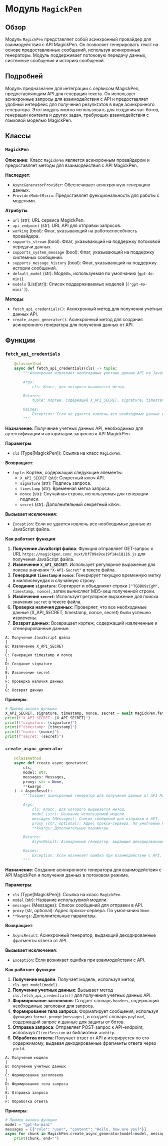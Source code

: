 # Модуль `MagickPen`

## Обзор

Модуль `MagickPen` представляет собой асинхронный провайдер для взаимодействия с API MagickPen. Он позволяет генерировать текст на основе предоставленных сообщений, используя асинхронные генераторы. Модуль поддерживает потоковую передачу данных, системные сообщения и историю сообщений.

## Подробней

Модуль предназначен для интеграции с сервисом MagickPen, предоставляющим API для генерации текста. Он использует асинхронные запросы для взаимодействия с API и предоставляет удобный интерфейс для получения результатов в виде асинхронного генератора. Этот модуль можно использовать для создания чат-ботов, генерации контента и других задач, требующих взаимодействия с языковой моделью MagickPen.

## Классы

### `MagickPen`

**Описание**: Класс `MagickPen` является асинхронным провайдером и предоставляет методы для взаимодействия с API MagickPen.

**Наследует**:
- `AsyncGeneratorProvider`: Обеспечивает асинхронную генерацию данных.
- `ProviderModelMixin`: Предоставляет функциональность для работы с моделями.

**Атрибуты**:
- `url` (str): URL сервиса MagickPen.
- `api_endpoint` (str): URL API для отправки запросов.
- `working` (bool): Флаг, указывающий на работоспособность провайдера.
- `supports_stream` (bool): Флаг, указывающий на поддержку потоковой передачи данных.
- `supports_system_message` (bool): Флаг, указывающий на поддержку системных сообщений.
- `supports_message_history` (bool): Флаг, указывающий на поддержку истории сообщений.
- `default_model` (str): Модель, используемая по умолчанию (`gpt-4o-mini`).
- `models` (List[str]): Список поддерживаемых моделей (`['gpt-4o-mini']`).

**Методы**:
- `fetch_api_credentials()`: Асинхронный метод для получения учетных данных API.
- `create_async_generator()`: Асинхронный метод для создания асинхронного генератора для получения данных от API.

## Функции

### `fetch_api_credentials`

```python
    @classmethod
    async def fetch_api_credentials(cls) -> tuple:
        """Асинхронно извлекает необходимые учетные данные API из JavaScript файла на веб-сайте MagickPen.

        Args:
            cls: Класс, для которого вызывается метод.

        Returns:
            tuple: Кортеж, содержащий X_API_SECRET, signature, timestamp, nonce и secret.

        Raises:
            Exception: Если не удается извлечь все необходимые данные из JavaScript файла.
        """
```

**Назначение**: Получение учетных данных API, необходимых для аутентификации и авторизации запросов к API MagickPen.

**Параметры**:
- `cls` (Type[MagickPen]): Ссылка на класс `MagickPen`.

**Возвращает**:
- `tuple`: Кортеж, содержащий следующие элементы:
    - `X_API_SECRET` (str): Секретный ключ API.
    - `signature` (str): Подпись запроса.
    - `timestamp` (str): Временная метка запроса.
    - `nonce` (str): Случайная строка, используемая для генерации подписи.
    - `secret` (str): Дополнительный секретный ключ.

**Вызывает исключения**:
- `Exception`: Если не удается извлечь все необходимые данные из JavaScript файла.

**Как работает функция**:

1. **Получение JavaScript файла**: Функция отправляет GET-запрос к URL `https://magickpen.com/_nuxt/bf709a9ce19f14e18116.js` для получения JavaScript файла.
2. **Извлечение `X_API_SECRET`**: Использует регулярное выражение для поиска значения `"X-API-Secret"` в тексте файла.
3. **Генерация `timestamp` и `nonce`**: Генерирует текущую временную метку в миллисекундах и случайную строку.
4. **Создание `signature`**: Сортирует и объединяет строки `["TGDBU9zCgM", timestamp, nonce]`, затем вычисляет MD5-хеш полученной строки.
5. **Извлечение `secret`**: Использует регулярное выражение для поиска значения `secret` в тексте файла.
6. **Проверка наличия данных**: Проверяет, что все необходимые данные (X_API_SECRET, timestamp, nonce, secret) были успешно извлечены.
7. **Возврат данных**: Возвращает кортеж, содержащий извлеченные и сгенерированные данные.

```
A: Получение JavaScript файла
|
B: Извлечение X_API_SECRET
|
C: Генерация timestamp и nonce
|
D: Создание signature
|
E: Извлечение secret
|
F: Проверка наличия данных
|
G: Возврат данных
```

**Примеры**:

```python
# Пример вызова функции
X_API_SECRET, signature, timestamp, nonce, secret = await MagickPen.fetch_api_credentials()
print(f"X_API_SECRET: {X_API_SECRET}")
print(f"signature: {signature}")
print(f"timestamp: {timestamp}")
print(f"nonce: {nonce}")
print(f"secret: {secret}")
```

### `create_async_generator`

```python
    @classmethod
    async def create_async_generator(
        cls,
        model: str,
        messages: Messages,
        proxy: str = None,
        **kwargs
    ) -> AsyncResult:
        """Создает асинхронный генератор для получения данных от API MagickPen.

        Args:
            cls: Класс, для которого вызывается метод.
            model (str): Название используемой модели.
            messages (Messages): Список сообщений для отправки в API.
            proxy (str, optional): Адрес прокси-сервера. По умолчанию None.
            **kwargs: Дополнительные параметры.

        Returns:
            AsyncResult: Асинхронный генератор, выдающий декодированные фрагменты ответа от API.

        Raises:
            Exception: Если возникает ошибка при взаимодействии с API.
        """
```

**Назначение**: Создание асинхронного генератора для взаимодействия с API MagickPen и получения данных в потоковом режиме.

**Параметры**:
- `cls` (Type[MagickPen]): Ссылка на класс `MagickPen`.
- `model` (str): Название используемой модели.
- `messages` (Messages): Список сообщений для отправки в API.
- `proxy` (str, optional): Адрес прокси-сервера. По умолчанию `None`.
- `**kwargs`: Дополнительные параметры.

**Возвращает**:
- `AsyncResult`: Асинхронный генератор, выдающий декодированные фрагменты ответа от API.

**Вызывает исключения**:
- `Exception`: Если возникает ошибка при взаимодействии с API.

**Как работает функция**:

1. **Получение модели**: Получает модель, используя метод `cls.get_model(model)`.
2. **Получение учетных данных**: Вызывает метод `cls.fetch_api_credentials()` для получения учетных данных API.
3. **Формирование заголовков**: Создает словарь `headers`, содержащий необходимые заголовки для запроса.
4. **Формирование тела запроса**: Форматирует сообщения, используя функцию `format_prompt(messages)`, и создает словарь `payload`, содержащий запрос и данные для защиты от ботов.
5. **Отправка запроса**: Отправляет POST-запрос к API-endpoint, используя `ClientSession` из библиотеки `aiohttp`.
6. **Обработка ответа**: Получает ответ от API и итерируется по его содержимому, выдавая декодированные фрагменты ответа через `yield`.

```
A: Получение модели
|
B: Получение учетных данных
|
C: Формирование заголовков
|
D: Формирование тела запроса
|
E: Отправка запроса
|
F: Обработка ответа
```

**Примеры**:

```python
# Пример вызова функции
model = "gpt-4o-mini"
messages = [{"role": "user", "content": "Hello, how are you?"}]
async for chunk in MagickPen.create_async_generator(model=model, messages=messages):
    print(chunk, end="")
